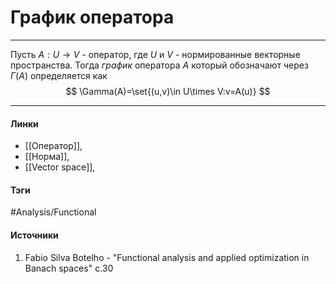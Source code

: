 # График оператора
***
Пусть $A:U\to V$ - оператор, где $U$ и $V$ - нормированные векторные пространства. Тогда *график* оператора $A$ который обозначают через $\Gamma(A)$ определяется как
$$
\Gamma(A)=\set{(u,v)\in U\times V:v=A(u)}
$$
***
#### Линки
- [[Оператор]],
- [[Норма]],
- [[Vector space]],
#### Тэги
 #Analysis/Functional 
#### Источники
1. Fabio Silva Botelho - "Functional analysis and applied optimization in Banach spaces" c.30